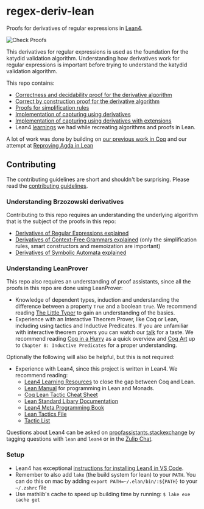 # regex-deriv-lean

Proofs for derivatives of regular expressions in [Lean4](https://leanprover.github.io/).

![Check Proofs](https://github.com/katydid/regex-deriv-lean/workflows/Check%20Proofs/badge.svg)

This derivatives for regular expressions is used as the foundation for the katydid validation algorithm.
Understanding how derivatives work for regular expressions is important before trying to understand the katydid validation algorithm.

This repo contains:

 * [Correctness and decidability proof for the derivative algorithm](./RegexDeriv/Regex/SimpleRegex.lean)
 * [Correct by construction proof for the derivative algorithm](./RegexDeriv/Regex/IndexedRegex.lean)
 * [Proofs for simplification rules](./RegexDeriv/Regex/Language.lean)
 * [Implementation of capturing using derivatives](./RegexDeriv/Group/)
 * [Implementation of capturing using derivatives with extensions](./RegexDeriv/Capture/)
 * Lean4 [learnings](./learnings/) we had while recreating algorithms and proofs in Lean.

A lot of work was done by building on [our previous work in Coq](https://github.com/katydid/regex-deriv-coq) and our attempt at [Reproving Agda in Lean](https://github.com/katydid/regex-deriv-reproving-agda-in-lean)

## Contributing

The contributing guidelines are short and shouldn't be surprising.
Please read the [contributing guidelines](./CONTRIBUTING.md). 

### Understanding Brzozowski derivatives

Contributing to this repo requires an understanding the underlying algorithm that is the subject of the proofs in this repo:

  - [Derivatives of Regular Expressions explained](https://medium.com/@awalterschulze/how-to-take-the-derivative-of-a-regular-expression-explained-2e7cea15028d)
  - [Derivatives of Context-Free Grammars explained](https://medium.com/@awalterschulze/derivatives-of-context-free-grammars-explained-3f930c5e363b) (only the simplification rules, smart constructors and memoization are important)
  - [Derivatives of Symbolic Automata explained](https://medium.com/@awalterschulze/derivatives-of-symbolic-automata-explained-4673dee6af82)

### Understanding LeanProver

This repo also requires an understanding of proof assistants, since all the proofs in this repo are done using LeanProver:

  - Knowledge of dependent types, induction and understanding the difference between a property `True` and a boolean `true`. We recommend reading [The Little Typer](https://mitpress.mit.edu/9780262536431/the-little-typer/) to gain an understanding of the basics.
  - Experience with an Interactive Theorem Prover, like Coq or Lean, including using tactics and Inductive Predicates. If you are unfamiliar with interactive theorem provers you can watch our [talk](https://www.youtube.com/watch?v=-NHWF4ntc1I) for a taste. We recommend reading [Coq in a Hurry](https://cel.archives-ouvertes.fr/file/index/docid/459139/filename/coq-hurry.pdf) as a quick overview and [Coq Art](https://www.labri.fr/perso/casteran/CoqArt/) up to `Chapter 8: Inductive Predicates` for a proper understanding.

Optionally the following will also be helpful, but this is not required:

  - Experience with Lean4, since this project is written in Lean4. We recommend reading:
    + [Lean4 Learning Resources](https://lean-lang.org/learn/) to close the gap between Coq and Lean.
    + [Lean Manual](https://leanprover.github.io/lean4/doc/whatIsLean.html) for programming in Lean and Monads.
    + [Coq Lean Tactic Cheat Sheet](https://github.com/funexists/coq-lean-cheatsheet/)
    + [Lean Standard Libary Documentation](https://leanprover-community.github.io/mathlib4_docs/Std/Data/HashMap/Basic.html#Std.HashMap)
    + [Lean4 Meta Programming Book](https://github.com/arthurpaulino/lean4-metaprogramming-book)
    + [Lean Tactics File](https://github.com/leanprover/lean4/blob/master/src/Init/Tactics.lean)
    + [Tactic List](https://github.com/haruhisa-enomoto/mathlib4-all-tactics/blob/main/all-tactics.md)

Questions about Lean4 can be asked on [proofassistants.stackexchange](https://proofassistants.stackexchange.com/) by tagging questions with `lean` and `lean4` or in the [Zulip Chat](https://leanprover.zulipchat.com/).

### Setup

  - Lean4 has exceptional [instructions for installing Lean4 in VS Code](https://lean-lang.org/install/).
  - Remember to also add `lake` (the build system for lean) to your `PATH`.  You can do this on mac by adding `export PATH=~/.elan/bin/:${PATH}` to your  `~/.zshrc` file
  - Use mathlib's cache to speed up building time by running: `$ lake exe cache get`
